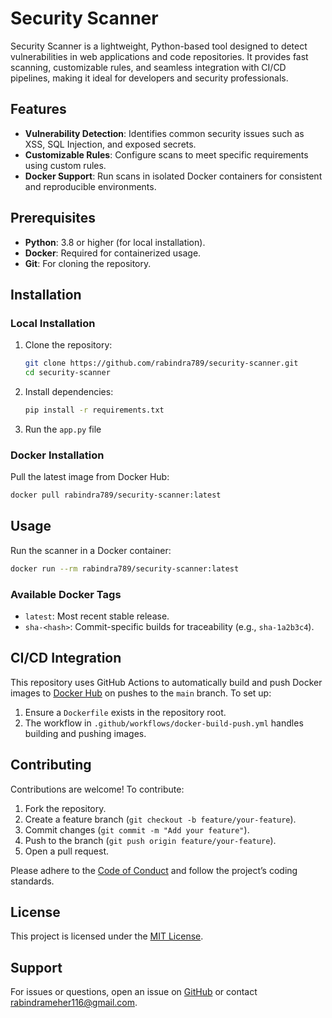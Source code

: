 # Security Scanner

Security Scanner is a lightweight, Python-based tool designed to detect vulnerabilities in web applications and code repositories. It provides fast scanning, customizable rules, and seamless integration with CI/CD pipelines, making it ideal for developers and security professionals.

## Features

- **Vulnerability Detection**: Identifies common security issues such as XSS, SQL Injection, and exposed secrets.
- **Customizable Rules**: Configure scans to meet specific requirements using custom rules.
- **Docker Support**: Run scans in isolated Docker containers for consistent and reproducible environments.

## Prerequisites

- **Python**: 3.8 or higher (for local installation).
- **Docker**: Required for containerized usage.
- **Git**: For cloning the repository.

## Installation

### Local Installation
1. Clone the repository:
   ```bash
   git clone https://github.com/rabindra789/security-scanner.git
   cd security-scanner
   ```
2. Install dependencies:
   ```bash
   pip install -r requirements.txt
   ```
3. Run the `app.py` file

### Docker Installation
Pull the latest image from Docker Hub:
```bash
docker pull rabindra789/security-scanner:latest
```

## Usage
Run the scanner in a Docker container:
```bash
docker run --rm rabindra789/security-scanner:latest
```

### Available Docker Tags
- `latest`: Most recent stable release.
- `sha-<hash>`: Commit-specific builds for traceability (e.g., `sha-1a2b3c4`).

## CI/CD Integration
This repository uses GitHub Actions to automatically build and push Docker images to [Docker Hub](https://hub.docker.com/r/rabindra789/security-scanner) on pushes to the `main` branch.
To set up:
1. Ensure a `Dockerfile` exists in the repository root.
2. The workflow in `.github/workflows/docker-build-push.yml` handles building and pushing images.

## Contributing
Contributions are welcome! To contribute:
1. Fork the repository.
2. Create a feature branch (`git checkout -b feature/your-feature`).
3. Commit changes (`git commit -m "Add your feature"`).
4. Push to the branch (`git push origin feature/your-feature`).
5. Open a pull request.

Please adhere to the [Code of Conduct](CODE_OF_CONDUCT.md) and follow the project’s coding standards.

## License
This project is licensed under the [MIT License](LICENSE).

## Support
For issues or questions, open an issue on [GitHub](https://github.com/rabindra789/security-scanner/issues) or contact [rabindrameher116@gmail.com](mailto:rabindrameher116@gmail.com).

